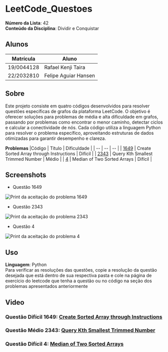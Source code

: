 # LeetCode_Questoes

**Número da Lista**: 42<br>
**Conteúdo da Disciplina**: Dividir e Conquistar<br>

## Alunos
|Matrícula | Aluno |
| -- | -- |
| 19/0044128  |  Rafael Kenji Taira |
| 22/2032810  |  Felipe Aguiar Hansen |

## Sobre 

Este projeto consiste em quatro códigos desenvolvidos para resolver questões específicas de grafos da plataforma LeetCode. O objetivo é oferecer soluções para problemas de média e alta dificuldade em grafos, passando por problemas como encontrar o menor caminho, detectar ciclos e calcular a conectividade de nós. Cada código utiliza a linguagem Python para resolver o problema específico, aproveitando estruturas de dados otimizadas para garantir desempenho e clareza.

**Problemas**
|Código | Título | Dificuldade |
| -- | -- | -- |
| [1649](https://leetcode.com/problems/create-sorted-array-through-instructions/description/) | Create Sorted Array through Instructions | Difícil |
| [2343](https://leetcode.com/problems/query-kth-smallest-trimmed-number/description/) | Query Kth Smallest Trimmed Number | Médio |
| [4](https://leetcode.com/problems/median-of-two-sorted-arrays/description/) | Median of Two Sorted Arrays | Difícil |

## Screenshots
- Questão 1649

![Print da aceitação do problema 1649](./Questão_1649/accepted_1649.png)

- Questão 2343

![Print da aceitação do problema 2343](./Questão_2343/accepted_2343.png)

- Questão 4

![Print da aceitação do problema 4](./Questão_4/accepted_4.png)


## Uso 
**Linguagem**: Python<br>
Para verificar as resoluções das questões, copie a resolução da questão desejada que está dentro de sua respectiva pasta e cole na página de exercício do leetcode que tenha a questão ou no código na seção dos problemas apresentados anteriormente


## Video

### Questão Difícil 1649: [Create Sorted Array through Instructions](https://youtu.be/jdyX5URSquk)

### Questão Médio 2343: [Query Kth Smallest Trimmed Number](https://youtu.be/9Ei1IGbzjLo)

### Questão Difícil 4: [Median of Two Sorted Arrays](https://youtu.be/rU4i-NAtf8o)